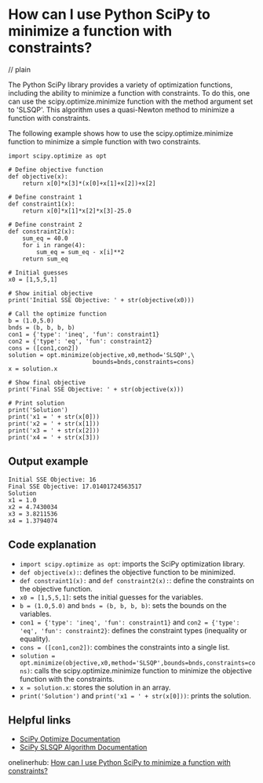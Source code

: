 # How can I use Python SciPy to minimize a function with constraints?
// plain

The Python SciPy library provides a variety of optimization functions, including the ability to minimize a function with constraints. To do this, one can use the scipy.optimize.minimize function with the method argument set to 'SLSQP'. This algorithm uses a quasi-Newton method to minimize a function with constraints.

The following example shows how to use the scipy.optimize.minimize function to minimize a simple function with two constraints.

```
import scipy.optimize as opt

# Define objective function
def objective(x):
    return x[0]*x[3]*(x[0]+x[1]+x[2])+x[2]

# Define constraint 1
def constraint1(x):
    return x[0]*x[1]*x[2]*x[3]-25.0

# Define constraint 2
def constraint2(x):
    sum_eq = 40.0
    for i in range(4):
        sum_eq = sum_eq - x[i]**2
    return sum_eq

# Initial guesses
x0 = [1,5,5,1]

# Show initial objective
print('Initial SSE Objective: ' + str(objective(x0)))

# Call the optimize function
b = (1.0,5.0)
bnds = (b, b, b, b)
con1 = {'type': 'ineq', 'fun': constraint1}
con2 = {'type': 'eq', 'fun': constraint2}
cons = ([con1,con2])
solution = opt.minimize(objective,x0,method='SLSQP',\
                        bounds=bnds,constraints=cons)
x = solution.x

# Show final objective
print('Final SSE Objective: ' + str(objective(x)))

# Print solution
print('Solution')
print('x1 = ' + str(x[0]))
print('x2 = ' + str(x[1]))
print('x3 = ' + str(x[2]))
print('x4 = ' + str(x[3]))
```

## Output example

```
Initial SSE Objective: 16
Final SSE Objective: 17.01401724563517
Solution
x1 = 1.0
x2 = 4.7430034
x3 = 3.8211536
x4 = 1.3794074
```

## Code explanation

- `import scipy.optimize as opt`: imports the SciPy optimization library.
- `def objective(x):`: defines the objective function to be minimized.
- `def constraint1(x):` and `def constraint2(x):`: define the constraints on the objective function.
- `x0 = [1,5,5,1]`: sets the initial guesses for the variables.
- `b = (1.0,5.0)` and `bnds = (b, b, b, b)`: sets the bounds on the variables.
- `con1 = {'type': 'ineq', 'fun': constraint1}` and `con2 = {'type': 'eq', 'fun': constraint2}`: defines the constraint types (inequality or equality).
- `cons = ([con1,con2])`: combines the constraints into a single list.
- `solution = opt.minimize(objective,x0,method='SLSQP',bounds=bnds,constraints=cons)`: calls the scipy.optimize.minimize function to minimize the objective function with the constraints.
- `x = solution.x`: stores the solution in an array.
- `print('Solution')` and `print('x1 = ' + str(x[0]))`: prints the solution.

## Helpful links
- [SciPy Optimize Documentation](https://docs.scipy.org/doc/scipy/reference/optimize.html)
- [SciPy SLSQP Algorithm Documentation](https://docs.scipy.org/doc/scipy/reference/generated/scipy.optimize.minimize.html#scipy.optimize.minimize)

onelinerhub: [How can I use Python SciPy to minimize a function with constraints?](https://onelinerhub.com/python-scipy/how-can-i-use-python-scipy-to-minimize-a-function-with-constraints)